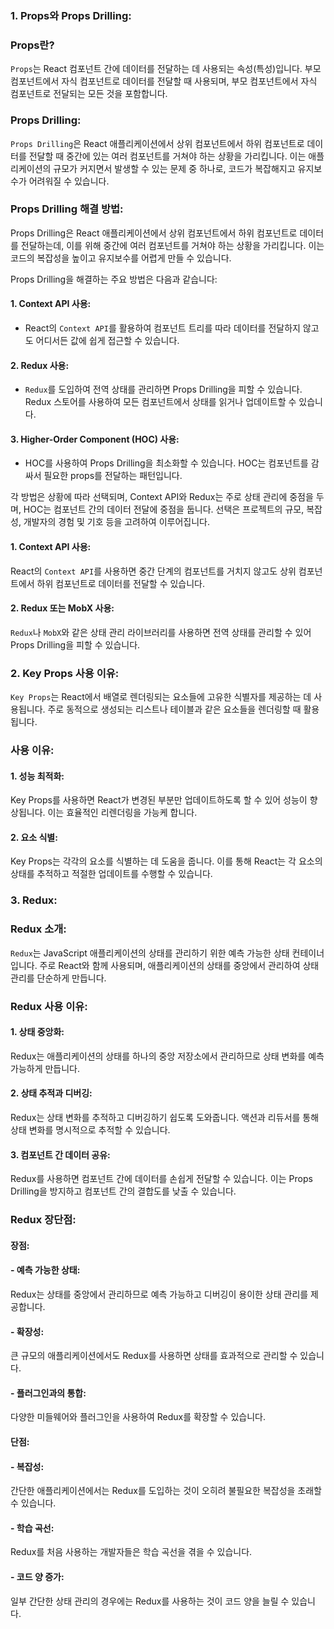 ### 1. Props와 Props Drilling:

### Props란?

`Props`는 React 컴포넌트 간에 데이터를 전달하는 데 사용되는 속성(특성)입니다. 부모 컴포넌트에서 자식 컴포넌트로 데이터를 전달할 때 사용되며, 부모 컴포넌트에서 자식 컴포넌트로 전달되는 모든 것을 포함합니다.

### Props Drilling:

`Props Drilling`은 React 애플리케이션에서 상위 컴포넌트에서 하위 컴포넌트로 데이터를 전달할 때 중간에 있는 여러 컴포넌트를 거쳐야 하는 상황을 가리킵니다. 이는 애플리케이션의 규모가 커지면서 발생할 수 있는 문제 중 하나로, 코드가 복잡해지고 유지보수가 어려워질 수 있습니다.

### Props Drilling 해결 방법:

Props Drilling은 React 애플리케이션에서 상위 컴포넌트에서 하위 컴포넌트로 데이터를 전달하는데, 이를 위해 중간에 여러 컴포넌트를 거쳐야 하는 상황을 가리킵니다. 이는 코드의 복잡성을 높이고 유지보수를 어렵게 만들 수 있습니다.

Props Drilling을 해결하는 주요 방법은 다음과 같습니다:

#### 1. Context API 사용:

- React의 `Context API`를 활용하여 컴포넌트 트리를 따라 데이터를 전달하지 않고도 어디서든 값에 쉽게 접근할 수 있습니다.

#### 2. Redux 사용:

- `Redux`를 도입하여 전역 상태를 관리하면 Props Drilling을 피할 수 있습니다. Redux 스토어를 사용하여 모든 컴포넌트에서 상태를 읽거나 업데이트할 수 있습니다.

#### 3. Higher-Order Component (HOC) 사용:

- HOC를 사용하여 Props Drilling을 최소화할 수 있습니다. HOC는 컴포넌트를 감싸서 필요한 props를 전달하는 패턴입니다.

각 방법은 상황에 따라 선택되며, Context API와 Redux는 주로 상태 관리에 중점을 두며, HOC는 컴포넌트 간의 데이터 전달에 중점을 둡니다. 선택은 프로젝트의 규모, 복잡성, 개발자의 경험 및 기호 등을 고려하여 이루어집니다.

#### 1. Context API 사용:

React의 `Context API`를 사용하면 중간 단계의 컴포넌트를 거치지 않고도 상위 컴포넌트에서 하위 컴포넌트로 데이터를 전달할 수 있습니다.

#### 2. Redux 또는 MobX 사용:

`Redux`나 `MobX`와 같은 상태 관리 라이브러리를 사용하면 전역 상태를 관리할 수 있어 Props Drilling을 피할 수 있습니다.

### 2. Key Props 사용 이유:

`Key Props`는 React에서 배열로 렌더링되는 요소들에 고유한 식별자를 제공하는 데 사용됩니다. 주로 동적으로 생성되는 리스트나 테이블과 같은 요소들을 렌더링할 때 활용됩니다.

### 사용 이유:

#### 1. 성능 최적화:

Key Props를 사용하면 React가 변경된 부분만 업데이트하도록 할 수 있어 성능이 향상됩니다. 이는 효율적인 리렌더링을 가능케 합니다.

#### 2. 요소 식별:

Key Props는 각각의 요소를 식별하는 데 도움을 줍니다. 이를 통해 React는 각 요소의 상태를 추적하고 적절한 업데이트를 수행할 수 있습니다.

### 3. Redux:

### Redux 소개:

`Redux`는 JavaScript 애플리케이션의 상태를 관리하기 위한 예측 가능한 상태 컨테이너입니다. 주로 React와 함께 사용되며, 애플리케이션의 상태를 중앙에서 관리하여 상태 관리를 단순하게 만듭니다.

### Redux 사용 이유:

#### 1. 상태 중앙화:

Redux는 애플리케이션의 상태를 하나의 중앙 저장소에서 관리하므로 상태 변화를 예측 가능하게 만듭니다.

#### 2. 상태 추적과 디버깅:

Redux는 상태 변화를 추적하고 디버깅하기 쉽도록 도와줍니다. 액션과 리듀서를 통해 상태 변화를 명시적으로 추적할 수 있습니다.

#### 3. 컴포넌트 간 데이터 공유:

Redux를 사용하면 컴포넌트 간에 데이터를 손쉽게 전달할 수 있습니다. 이는 Props Drilling을 방지하고 컴포넌트 간의 결합도를 낮출 수 있습니다.

### Redux 장단점:

#### 장점:

#### - 예측 가능한 상태:

Redux는 상태를 중앙에서 관리하므로 예측 가능하고 디버깅이 용이한 상태 관리를 제공합니다.

#### - 확장성:

큰 규모의 애플리케이션에서도 Redux를 사용하면 상태를 효과적으로 관리할 수 있습니다.

#### - 플러그인과의 통합:

다양한 미들웨어와 플러그인을 사용하여 Redux를 확장할 수 있습니다.

#### 단점:

#### - 복잡성:

간단한 애플리케이션에서는 Redux를 도입하는 것이 오히려 불필요한 복잡성을 초래할 수 있습니다.

#### - 학습 곡선:

Redux를 처음 사용하는 개발자들은 학습 곡선을 겪을 수 있습니다.

#### - 코드 양 증가:

일부 간단한 상태 관리의 경우에는 Redux를 사용하는 것이 코드 양을 늘릴 수 있습니다.
